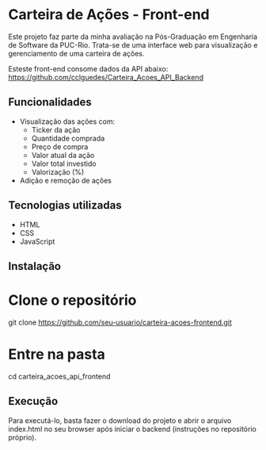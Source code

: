 # Carteira de Ações - Front-end

Este projeto faz parte da minha avaliação na Pós-Graduação em Engenharia de Software da PUC-Rio. Trata-se de uma interface web para visualização e gerenciamento de uma carteira de ações.

Esteste front-end consome dados da API abaixo:
https://github.com/cclguedes/Carteira_Acoes_API_Backend

## Funcionalidades

- Visualização das ações com:
  - Ticker da ação
  - Quantidade comprada
  - Preço de compra
  - Valor atual da ação
  - Valor total investido
  - Valorização (%)
- Adição e remoção de ações

## Tecnologias utilizadas

- HTML
- CSS
- JavaScript

## Instalação

# Clone o repositório
git clone https://github.com/seu-usuario/carteira-acoes-frontend.git

# Entre na pasta
cd carteira_acoes_api_frontend

## Execução

Para executá-lo, basta fazer o download do projeto e abrir o arquivo index.html no seu browser após iniciar o backend (instruções no repositório próprio).
